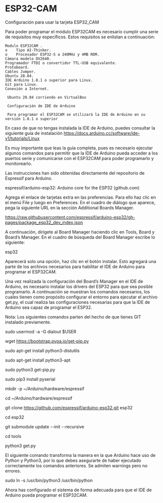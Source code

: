 # ESP32-CAM
 Configuración para usar la tarjeta ESP32_CAM

 Para poder programar el módulo ESP32CAM es necesario cumplir una serie de requisitos muy específicos. Estos requisitos se enlistan a continuación:

    Modulo ESP32CAM .
    o    Tipo AI-Thinker.
    o    Procesador ESP32-S a 240MHz y 4MB ROM.
    Cámara modelo OV2640.
    Programador FTDI o convertidor TTL-USB equivalente.
    Protoboard.
    Cables Jumper.
    Ubuntu 20.04.
    IDE Arduino 1.8.1 o superior para Linux.
    Git para Linux.
    Conexión a Internet.

     Ubuntu 20.04 corriendo en VirtualBox

     Configuración de IDE de Arduino
     
     Para programar el ESP32CAM se utilizará la IDE de Arduino en su versión 1.8.1 o superior

En caso de que no tengas instalada la IDE de Arduino, puedes consultar la siguiente guía de instalación https://docs.arduino.cc/software/ide-v1/tutorials/Linux

Es muy importante que leas la guía completa, pues es necesario ejecutar algunos comandos para permitir que la IDE de Arduino pueda acceder a los puertos serie y comunicarse con el ESP32CAM para poder programarlo y monitorearlo.

Las instrucciones han sido obtenidas directamente del repositorio de Espressif para Arduino.

espressif/arduino-esp32: Arduino core for the ESP32 (github.com)

Agrega el enlace de tarjetas extra en las preferencias. Para ello haz clic en el menú File y luego en Preferences. En el cuadro de diálogo que aparece, pega la siguiente URL en la sección Additional Boards Manager.

https://raw.githubusercontent.com/espressif/arduino-esp32/gh-pages/package_esp32_dev_index.json 

A continuación, dirígete al Board Manager haciendo clic en Tools, Board y Board’s Manager. En el cuadro de búsqueda del Board Manager escribe lo siguiente:

esp32

Aparecerá solo una opción, haz clic en el botón instalar. Esto agregará una parte de los archivos necesarios para habilitar el IDE de Arduino para programar el ESP32CAM.

Una vez realizada la configuración del Board’s Manager en el IDE de Arduino, es necesario instalar los drivers del ESP32 para que sea posible programarlo. A continuación se muestran los comandos necesarios, los cuales tienen como propósito configurar el entorno para ejecutar el archivo get.py, el cual realiza las configuraciones necesarias para que la IDE de Arduino sea capaz de programar el ESP32.

Nota: Los siguientes comandos parten del hecho de que tienes GIT instalado previamente.

sudo usermod -a -G dialout $USER

wget https://bootstrap.pypa.io/get-pip.py

sudo apt-get install python3-distutils

sudo apt-get install python3-apt

sudo python3 get-pip.py

sudo pip3 install pyserial

mkdir -p ~/Arduino/hardware/espressif

cd ~/Arduino/hardware/espressif

git clone https://github.com/espressif/arduino-esp32.git esp32

cd esp32

git submodule update --init --recursive

cd tools

python3 get.py

El siguiente comando transforma la manera en la que Arduino hace uso de Python y Python3, por lo que debes asegurarte de haber ejecutado correctamente los comandos anteriores. Se admiten warnings pero no errores.

sudo ln -s /usr/bin/python3 /usr/bin/python

Ahora has configurado el sistema de forma adecuada para que el IDE de Arduino pueda programar el ESP32CAM.







